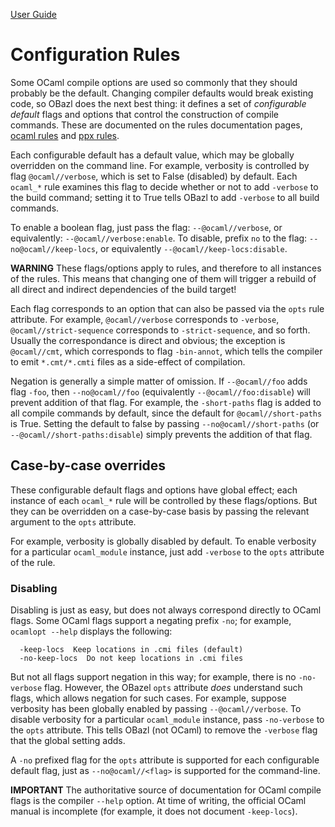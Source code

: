 [User Guide](index.md)

# Configuration Rules

Some OCaml compile options are used so commonly that they should
probably be the default. Changing compiler defaults would break
existing code, so OBazl does the next best thing: it defines a set of
_configurable default_ flags and options that control the construction
of compile commands. These are documented on the rules documentation
pages, [ocaml rules](rules_ocaml.md) and [ppx rules](rules_ppx.md).

Each configurable default has a default value, which may be globally
overridden on the command line. For example, verbosity is controlled
by flag `@ocaml//verbose`, which is set to False (disabled) by
default. Each `ocaml_*` rule examines this flag to decide whether or
not to add `-verbose` to the build command; setting it to True tells
OBazl to add `-verbose` to all build commands.

To enable a boolean flag, just pass the flag: `--@ocaml//verbose`, or
equivalently: `--@ocaml//verbose:enable`. To disable, prefix `no` to
the flag: `--no@ocaml//keep-locs`, or equivalently `--@ocaml//keep-locs:disable`.

**WARNING** These flags/options apply to rules, and therefore to all
  instances of the rules. This means that changing one of them will
  trigger a rebuild of all direct and indirect dependencies of the
  build target!

Each flag corresponds to an option that can also be passed via the
`opts` rule attribute. For example, `@ocaml//verbose` corresponds to
`-verbose`, `@ocaml//strict-sequence` corresponds to
`-strict-sequence`, and so forth. Usually the correspondance is direct
and obvious; the exception is `@ocaml//cmt`, which corresponds to
flag `-bin-annot`, which tells the compiler to emit `*.cmt/*.cmti` files as
a side-effect of compilation.

Negation is generally a simple matter of omission. If `--@ocaml//foo`
adds flag `-foo`, then `--no@ocaml//foo` (equivalently
`--@ocaml//foo:disable`) will prevent addition of that flag. For
example, the `-short-paths` flag is added to all compile commands by
default, since the default for `@ocaml//short-paths` is True. Setting
the default to false by passing `--no@ocaml//short-paths` (or
`--@ocaml//short-paths:disable`) simply prevents the addition of that
flag.

Case-by-case overrides
----------------------

These configurable default flags and options have global effect; each
instance of each `ocaml_*` rule will be controlled by these
flags/options. But they can be overridden on a case-by-case basis by
passing the relevant argument to the `opts` attribute.

For example, verbosity is globally disabled by default. To enable
verbosity for a particular `ocaml_module` instance, just add
`-verbose` to the `opts` attribute of the rule.

### <a name="disabling">Disabling</a>

Disabling is just as easy, but does not always correspond directly to
OCaml flags. Some OCaml flags support a negating prefix `-no`; for
example, `ocamlopt --help` displays the following:

```
  -keep-locs  Keep locations in .cmi files (default)
  -no-keep-locs  Do not keep locations in .cmi files
```

But not all flags support negation in this way; for example, there is
no `-no-verbose` flag. However, the OBazel `opts` attribute _does_
understand such flags, which allows negation for such cases. For
example, suppose verbosity has been globally enabled by passing
`--@ocaml//verbose`. To disable verbosity for a particular
`ocaml_module` instance, pass `-no-verbose` to the `opts` attribute.
This tells OBazl (not OCaml) to remove the `-verbose` flag that the
global setting adds.

A `-no` prefixed flag for the `opts` attribute is supported for each
configurable default flag, just as `--no@ocaml//<flag>` is supported
for the command-line.

**IMPORTANT** The authoritative source of documentation for OCaml compile
  flags is the compiler `--help` option. At time of writing, the
  official OCaml manual is incomplete (for example, it does not
  document `-keep-locs`).
